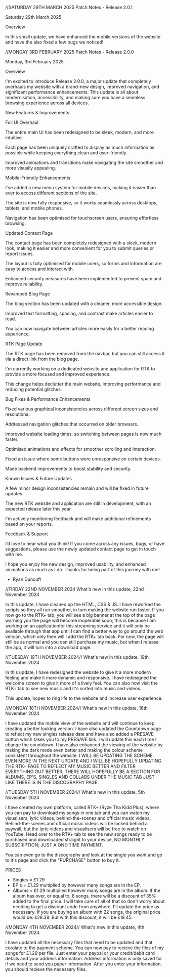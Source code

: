 //SATURDAY 29TH MARCH 2025
Patch Notes - Release 2.0.1

Saturday 29th March 2025

Overview

In this small update, we have enhanced the mobile versions of the website and have the also fixed a few bugs we noticed!

//MONDAY 3RD FEBRUARY 2025
Patch Notes - Release 2.0.0

Monday, 3rd February 2025

Overview

I'm excited to introduce Release 2.0.0, a major update that completely overhauls my website with a brand-new design, improved navigation, and significant performance enhancements. This update is all about modernisation, accessibility, and making sure you have a seamless browsing experience across all devices.

New Features & Improvements

Full UI Overhaul

The entire main UI has been redesigned to be sleek, modern, and more intuitive.

Each page has been uniquely crafted to display as much information as possible while keeping everything clean and user-friendly.

Improved animations and transitions make navigating the site smoother and more visually appealing.

Mobile-Friendly Enhancements

I've added a new menu system for mobile devices, making it easier than ever to access different sections of the site.

The site is now fully responsive, so it works seamlessly across desktops, tablets, and mobile phones.

Navigation has been optimised for touchscreen users, ensuring effortless browsing.

Updated Contact Page

The contact page has been completely redesigned with a sleek, modern look, making it easier and more convenient for you to submit queries or report issues.

The layout is fully optimised for mobile users, so forms and information are easy to access and interact with.

Enhanced security measures have been implemented to prevent spam and improve reliability.

Revamped Blog Page

The blog section has been updated with a cleaner, more accessible design.

Improved text formatting, spacing, and contrast make articles easier to read.

You can now navigate between articles more easily for a better reading experience.

RTK Page Update

The RTK page has been removed from the navbar, but you can still access it via a direct link from the blog page.

I'm currently working on a dedicated website and application for RTK to provide a more focused and improved experience.

This change helps declutter the main website, improving performance and reducing potential glitches.

Bug Fixes & Performance Enhancements

Fixed various graphical inconsistencies across different screen sizes and resolutions.

Addressed navigation glitches that occurred on older browsers.

Improved website loading times, so switching between pages is now much faster.

Optimised animations and effects for smoother scrolling and interaction.

Fixed an issue where some buttons were unresponsive on certain devices.

Made backend improvements to boost stability and security.

Known Issues & Future Updates

A few minor design inconsistencies remain and will be fixed in future updates.

The new RTK website and application are still in development, with an expected release later this year.

I'm actively monitoring feedback and will make additional refinements based on your reports.

Feedback & Support

I’d love to hear what you think! If you come across any issues, bugs, or have suggestions, please use the newly updated contact page to get in touch with me.

I hope you enjoy the new design, improved usability, and enhanced animations as much as I do. Thanks for being part of this journey with me!

- Ryan Duncuft

//FIRDAY 22ND NOVEMBER 2024
What's new in this update, 22nd November 2024

In this update, I have cleaned up the HTML, CSS & JS. I have reworked the scripts so they all run smoother, in turn making the website run faster.
If you now go to the RTK+ tab, you will see a big banner at the top of the page warning you the page will become inoperable soon; this is because I am working on an applicationfor this streaming service and it will only be available through that app until I can find a better way to go around the web version, which only then will I add the RTK+ tab back. For now, the page will still be as normal and you can still purchase my music, but when I release the app, it will turn into a download page.





//TUESDAY 19TH NOVEMBER 2024//
What's new in this update, 19th November 2024

In this update, I have redesigned the website to give it a more modern feeling and make it more dynamic and responsive. I have redesigned the welcome screen to give it more of a lively feel. You can also now visit the RTK+ tab to see new music and it's sorted into music and videos.

This update, hopes to ring life to the website and increase user experience.





//MONDAY 18TH NOVEMBER 2024//
What's new in this update, 18th November 2024

I have updated the mobile view of the website and will continue to keep creating a better looking version. I have also updated the Countdown page to reflect my new singles release date and have also added a PRESAVE button which takes you to my PRESAVE link. I will update this each time I change the countdown. I have also enhanced the viewing of the website by making the dark mode even better and making the colour scheme consistent throughout the website. I WILL BE UPDATING THE SCHEME EVEN MORE IN THE NEXT UPDATE AND I WILL BE HOPEFULLY UPDATING THE RTK+ PAGE TO REFLECT MY MUSIC BETTER AND FILTER EVERYTHING OUT BETTER, THERE WILL HOPEFULLY BE A SECTION FOR ALBUMS, EP'S, SINGLES AND COLLABS UNDER THE MUSIC TAB JUST LIKE THERE IS IN THE DISCOGRAPHY PAGE





//TUESDAY 5TH NOVEMBER 2024//
What's new in this update, 5th November 2024

I have created my own platform, called RTK+ (Ryze Tha Kidd Plus), where you can pay to download my songs in one tab and you can watch my visualisers, lyric videos, behind-the-scenes and official music videos. Behind-the-scenes and official music videos will be locked behind a paywall, but the lyric videos and visualisers will be free to watch on YouTube. Head over to the RTK+ tab to see the new songs ready to be purchased and downloaded straight to your device, NO MONTHLY SUBSCRIPTION; JUST A ONE-TIME PAYMENT.

You can even go to the discography and look at the single you want and go to it's page and click the "PURCHASE" button to buy it.

PRICES
- Singles = £1.29
- EP's = £1.29 multiplied by however many songs are in the EP.
- Albums = £1.29 multiplied however many songs are in the album. If the album has over, or equal to, 8 songs, there will be a discount of 35% added to the final price. I will take care of all of that so don't worry about needing to get a discount code from anywhere, I'll update the price as necessary. If you are buying an album with 22 songs, the original price would be: £28.38. But with this discount, it will be £18.45.





//MONDAY 4TH NOVEMBER 2024//
What's new in this update, 4th November 2024.

I have updated all the necessary files that need to be updated and that corolate to the payment scheme. You can now pay to recieve the files of my songs for £1.29 per file. Just enter your paypal or your credit/debit card details and your address information. Address information is only saved for if we need to send you paper information. After you enter your information, you should recieve the necessary files.
